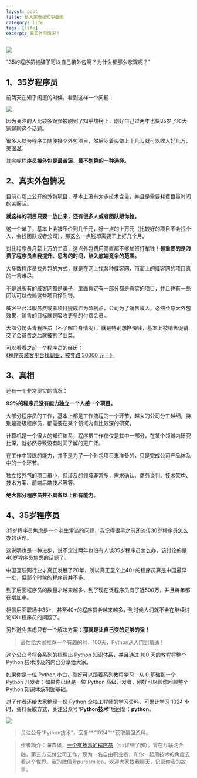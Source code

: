 ```yaml
---
layout: post
title: 给大家看张知乎截图
category: life
tags: [life]
excerpt: 真实外包情况！
---
```


![](http://favorites.ren/assets/images/2020/it/zhihu/zhihu01.jpg) 

"35的程序员被辞了可以自己接外包啊？为什么都那么悲观呢？"

## 1、35岁程序员

前两天在知乎闲逛的时候，看到这样一个问题：

![](http://favorites.ren/assets/images/2020/it/zhihu/zhihu02.jpg) 

因为关注的人比较多频频被刷到了知乎热榜上，刚好自己过两年也快35岁了和大家聊聊这个话题。

很多人以为程序员随便接个外包项目，然后闷着头做上十几天就可以收入好几万，美滋滋。

其实呢程**序员接外包是最苦逼、最不划算的一种选择。**

## 2、真实外包情况

目前市场上公开的外包项目，基本上没有太多技术含量，并且是需要耗费巨量时间的苦逼活。

**就这样的项目只要一放出来，还有很多人或者团队跟你抢。**

这一个单子，基本上会被压价到几千元，好一点的上万元（比较好的项目不会找个人，会找团队或者公司），那这么一点钱却需要干上好几个月。

对比程序员月薪上万的工资，这点外包费用简直都不够加班打车钱！**最重要的是浪费了程序员自我提升、思考的时间，陷入底端竞争的范围。**

大多数程序员找外包的方式，就是在网上找各种威客网，市面上的威客网的项目真的一言难尽。

不是说所有的威客网都是骗子，里面肯定有一部分都是真实的项目，并且也有一些团队可以依赖这些项目挣到钱。

威客平台以服务费或者项目提成作为盈利点，公司为了销售收入，必然会夸大外包效果，销售的目标就是吸收更多的付费会员。

大部分愣头青程序员（不了解自身情况），就是特别想挣快钱，基本上被销售促销交了会员费之后就被割了韭菜。

可以看看之前一个程序员的经历：[《程序员威客平台找副业，被套路 30000 元！》](https://mp.weixin.qq.com/s/DYvD72QEFL-MHXphfS-jTw)

## 3、真相

还有一个非常现实的情况：

**99%的程序员没有能力独立一个人接一个项目。**

大部分程序员的工作，基本上都是工作流程的一个环节，越大的公司分工越细，特别是高级程序员，都需要在某个领域内有比较深的研究。

计算机是一个很大的知识体系，程序员工作仅仅是其中一部分，在某个领域内研究比深，就必然导致没有时间了解的更广泛。

在工作中锻炼的能力，并不是为了一个外包项目来准备的，只是完成公司产品体系中的一个环节。

独立接外包的项目虽小，但涉及的领域非常多，需求确认、商务谈判、技术架构、技术方案、前端后端技术等等。

**绝大部分程序员并不具备以上所有能力。**

## 4、35岁程序员

35岁程序员焦虑是一个老生常谈的问题，我记得很早之前还流传30岁程序员怎么办的话题。

这说明也是一种进步，说不定过两年也没有人谈35岁程序员怎么办，该讨论的是40岁程序员焦虑的话题了。

中国互联网行业才真正发展了20年，所以真正意义上40+的程序员算是中国最早一批，但那个时候的程序员并不多。

到了后面程序员的数量才越来越多，到了现在泛程序员有了近500万，并且每年都在增加中。

相信后面职场中35+，甚至40+的程序员会越来越多，到时候人们就不会在继续讨论XX+程序员的问题了。

另外避免焦虑只有一个解决方案：**那就是让自己变的足够的强！**

>最后给大家推荐一个有趣的号，100天，Python从入门到精通！

这个公众号将会系列的梳理出 Python 知识体系，并且通过 100 天的教程将整个 Python 技术涉及的内容分享给大家。

如果你是一位 Python 小白，刚好可以跟着系列教程学习，从 0 基础到一个 Python 开发者；如果你已经是一位 Python 高级开发者，刚好可以帮你回顾整个 Python 知识体系巩固基础。 

对了作者还给大家整理一份 Python 全栈工程师的学习资料，可累计学习 1024 小时，资料获取方式，关注公众号“**Python技术**”后回复：**python**。

![](http://favorites.ren/assets/images/2020/it/zhihu/zhihu03.jpg) 

>关注公号“Python技术”，回复**“1024”**获取最强资料。

>作者简介：海森堡，[一个有故事的程序员](https://mp.weixin.qq.com/s/bPk_-DcGF_7lTDoR1pKqVg)（👈详细了解）。曾在互联网金融，第三方支付公司工作，现为一名自由职业者，和你一起用技术的角度去看这个世界。我的微信号puresmilea，欢迎大家找我聊天，记录你我的故事。
